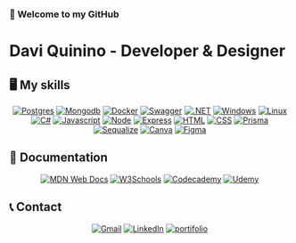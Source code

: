 ### 👋 Welcome to my GitHub
# Davi Quinino - Developer & Designer



## 🖥️ My skills
<div align="center">
  
[![Postgres](https://img.shields.io/badge/Postgres-%23316192.svg?style=for-the-badge&logo=postgresql&logoColor=white)](#)
[![Mongodb](https://img.shields.io/badge/MongoDB-4EA94B?style=for-the-badge&logo=mongodb&logoColor=white)](#)
[![Docker](https://img.shields.io/badge/Docker-2CA5E0?style=for-the-badge&logo=docker&logoColor=white)](#)
[![Swagger](https://img.shields.io/badge/Swagger-85EA2D?style=for-the-badge&logo=Swagger&logoColor=white)](#)
[![.NET](https://img.shields.io/badge/.NET-512BD4?style=for-the-badge&logo=dotnet&logoColor=fff)](#)
[![Windows](https://custom-icon-badges.demolab.com/badge/Windows-0078D6?style=for-the-badge&logo=windows11&logoColor=white)](#)
[![Linux](https://img.shields.io/badge/Linux-FCC624?style=for-the-badge&logo=linux&logoColor=black)](#)
[![C#](https://custom-icon-badges.demolab.com/badge/C%23-512BD4.svg?style=for-the-badge&logo=cshrp&logoColor=white)](#)
[![Javascript](https://img.shields.io/badge/JavaScript-323330?style=for-the-badge&logo=javascript&logoColor=F7DF1E)](#)
[![Node](https://img.shields.io/badge/Node%20js-339933?style=for-the-badge&logo=nodedotjs&logoColor=white)](#)
[![Express](https://img.shields.io/badge/Express%20js-000000?style=for-the-badge&logo=express&logoColor=white)](#)
[![HTML](https://img.shields.io/badge/HTML5-E34F26?style=for-the-badge&logo=html5&logoColor=white)](#)
[![CSS](https://img.shields.io/badge/CSS3-1572B6?style=for-the-badge&logo=css3&logoColor=white)](#)
[![Prisma](https://img.shields.io/badge/Prisma-3982CE?style=for-the-badge&logo=Prisma&logoColor=white)](#)
[![Sequalize](https://img.shields.io/badge/Sequelize-52B0E7?style=for-the-badge&logo=Sequelize&logoColor=white)](#)
[![Canva](https://img.shields.io/badge/Canva-%2300C4CC.svg?style=for-the-badge&logo=Canva&logoColor=white)](#)
[![Figma](https://img.shields.io/badge/Figma-F24E1E?style=for-the-badge&logo=figma&logoColor=white)](#)
</div>

## 📃 Documentation
<div align="center">

[![MDN Web Docs](https://img.shields.io/badge/MDN%20Web%20Docs-000?style=for-the-badge&logo=mdnwebdocs&logoColor=fff)](#)
[![W3Schools](https://img.shields.io/badge/W3Schools-04AA6D?style=for-the-badge&logo=w3schools&logoColor=fff)](#)
[![Codecademy](https://img.shields.io/badge/Codecademy-%2321759B.svg?style=for-the-badge&logo=codecademy&logoColor=white)](#)
[![Udemy](https://img.shields.io/badge/Udemy-EC5252?style=for-the-badge&logo=Udemy&logoColor=white)](#)

</div>

## 📞 Contact
<div align="center">

[![Gmail](https://img.shields.io/badge/Gmail-D14836?style=for-the-badge&logo=gmail&logoColor=white)](mailto:daviquininooficial@gmail.com)
[![LinkedIn](https://custom-icon-badges.demolab.com/badge/LinkedIn-0A66C2?style=for-the-badge&logo=linkedin-white&logoColor=fff)](https://www.linkedin.com/in/daviquinino/)
[![portifolio](https://img.shields.io/badge/Portfolio-255E63?style=for-the-badge&logo=About.me&logoColor=white)](https://daviquinino.netlify.app)

</div>
